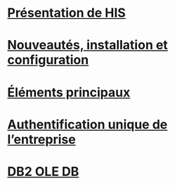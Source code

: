 # [Présentation de HIS](what-is-his.md)
# [Nouveautés, installation et configuration](install-and-config-guides\TOC.md)
# [Éléments principaux](core\TOC.md)
# [Authentification unique de l’entreprise](esso\TOC.md)
# [DB2 OLE DB](db2oledbv\TOC.md)